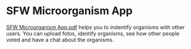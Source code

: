 # SFW Microorganism App
[SFW Microorganism App.pdf](https://github.com/mylife-plus/SFW-Microscopy/files/6986440/SFW.Microscope.App.pdf)
helps you to indentify organisms with other users. You can upload fotos, identify organisms, see how other people voted and have a chat about the organisms. 

